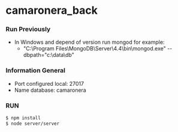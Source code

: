 # camaronera_back

### Run Previously
  - In Windows and depend of version run mongod for example:
    - "C:\Program Files\MongoDB\Server\4.4\bin\mongod.exe" --dbpath="c:\data\db"


### Information General
  - Port configured local: 27017
  - Name database: camaronera


### RUN
```sh
$ npm install
$ node server/server
```
